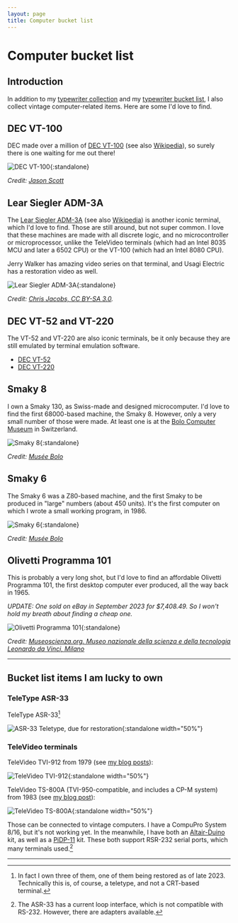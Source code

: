 ```yaml
---
layout: page
title: Computer bucket list
---
```


# Computer bucket list

## Introduction

In addition to my [typewriter collection](https://typewriterdatabase.com/typewriters.php?hunter_search=3614&collection_search=My+Collection) and my [typewriter bucket list](../typewriter-bucket-list/), I also collect vintage computer-related items. Here are some I'd love to find.

## DEC VT-100

DEC made over a million of [DEC VT-100](https://terminals-wiki.org/wiki/index.php/DEC_VT100) (see also [Wikipedia](https://en.wikipedia.org/wiki/VT100)), so surely there is one waiting for me out there!

![DEC VT-100](/assets/pages/typewriter-bucket-list/dec-vt100.jpg){:standalone}

*Credit: [Jason Scott](https://www.flickr.com/people/54568729@N00)*

## Lear Siegler ADM-3A

The [Lear Siegler ADM-3A](https://terminals-wiki.org/wiki/index.php/Lear_Siegler_ADM-3A) (see also [Wikipedia](https://en.wikipedia.org/wiki/ADM-3A)) is another iconic terminal, which I'd love to find. Those are still around, but not super common. I love that these machines are made with all discrete logic, and no microcontroller or microprocessor, unlike the TeleVideo terminals (which had an Intel 8035 MCU and later a 6502 CPU) or the VT-100 (which had an Intel 8080 CPU).

Jerry Walker has amazing video series on that terminal, and Usagi Electric has a restoration video as well.

![Lear Siegler ADM-3A](/assets/pages/typewriter-bucket-list/lear-siegler-adm3a.jpg){:standalone}

*Credit: [Chris Jacobs, CC BY-SA 3.0](https://en.wikipedia.org/wiki/ADM-3A#/media/File:Adm3aimage.jpg).*

## DEC VT-52 and VT-220

The VT-52 and VT-220 are also iconic terminals, be it only because they are still emulated by terminal emulation software.

- [DEC VT-52](https://terminals-wiki.org/wiki/index.php/DEC_VT52)
- [DEC VT-220](https://terminals-wiki.org/wiki/index.php/DEC_VT220)

## Smaky 8

I own a Smaky 130, as Swiss-made and designed microcomputer. I'd love to find the first 68000-based machine, the Smaky 8. However, only a very small number of those were made. At least one is at the [Bolo Computer Museum](https://www.museebolo.ch/) in Switzerland.

![Smaky 8](/assets/pages/typewriter-bucket-list/smaky8.jpg){:standalone}

*Credit: [Musée Bolo](https://www.museebolo.ch/projet-smaky/)*

## Smaky 6

The Smaky 6 was a Z80-based machine, and the first Smaky to be produced in "large" numbers (about 450 units). It's the first computer on which I wrote a small working program, in 1986.

![Smaky 6](/assets/pages/typewriter-bucket-list/smaky6.jpg){:standalone}

*Credit: [Musée Bolo](https://www.museebolo.ch/projet-smaky/)*

## Olivetti Programma 101

This is probably a very long shot, but I'd love to find an affordable Olivetti Programma 101, the first desktop computer ever produced, all the way back in 1965.

*UPDATE: One sold on eBay in September 2023 for $7,408.49. So I won't hold my breath about finding a cheap one.*

![Olivetti Programma 101](/assets/pages/typewriter-bucket-list/olivetti-programma-101.jpg){:standalone}

*Credit: [Museoscienza.org. Museo nazionale della scienza e della tecnologia Leonardo da Vinci, Milano](https://www.museoscienza.org/it)*

---

## Bucket list items I am lucky to own

### TeleType ASR-33

TeleType ASR-33[^teletype]

![ASR-33 Teletype, due for restoration](/assets/posts/asr-33/2x/IMG_5151.jpg){:standalone width="50%"}

### TeleVideo terminals

TeleVideo TVI-912 from 1979 (see [my blog posts](../../posts/televideo-912-terminal-1/)):

![TeleVideo TVI-912](/assets/posts/televideo-912/2x/IMG_4030.jpg){:standalone width="50%"}

TeleVideo TS-800A (TVI-950-compatible, and includes a CP-M system) from 1983 (see [my blog post](../../posts/televideo-800a-terminal/)):

![TeleVideo TS-800A](/assets/posts/televideo-800a/2x/IMG_6693.jpg){:standalone width="50%"}

Those can be connected to vintage computers. I have a CompuPro System 8/16, but it's not working yet. In the meanwhile, I have both an [Altair-Duino](https://adwaterandstir.com/product/altair-8800-emulator-kit/) kit, as well as a [PiDP-11](https://obsolescence.wixsite.com/obsolescence/pidp-11) kit. These both support RSR-232 serial ports, which many terminals used.[^rs232]

---

[^teletype]: In fact I own three of them, one of them being restored as of late 2023. Technically this is, of course, a teletype, and not a CRT-based terminal.

[^rs232]: The ASR-33 has a current loop interface, which is not compatible with RS-232. However, there are adapters available.
